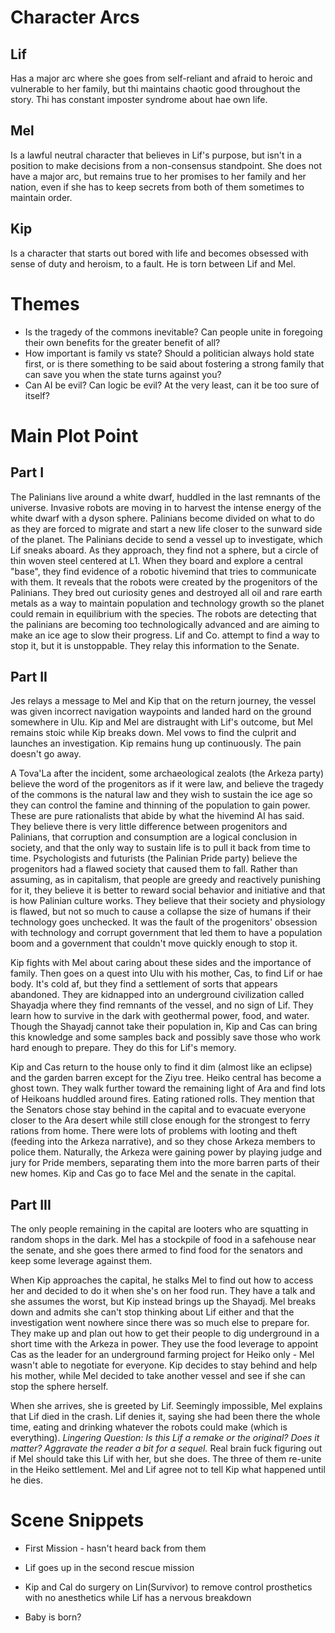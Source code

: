 # Character Arcs

## Lif

Has a major arc where she goes from self-reliant and afraid to heroic and vulnerable to her family, but thi maintains chaotic good throughout the story. Thi has constant imposter syndrome about hae own life.

## Mel

Is a lawful neutral character that believes in Lif's purpose, but isn't in a position to make decisions from a non-consensus standpoint. She does not have a major arc, but remains true to her promises to her family and her nation, even if she has to keep secrets from both of them sometimes to maintain order.

## Kip

Is a character that starts out bored with life and becomes obsessed with sense of duty and heroism, to a fault. He is torn between Lif and Mel.

# Themes
- Is the tragedy of the commons inevitable? Can people unite in foregoing their own benefits for the greater benefit of all?
- How important is family vs state? Should a politician always hold state first, or is there something to be said about fostering a strong family that can save you when the state turns against you?
- Can AI be evil? Can logic be evil? At the very least, can it be too sure of itself?


# Main Plot Point

## Part I

  The Palinians live around a white dwarf, huddled in the last remnants of the universe. Invasive robots are moving in to harvest the intense energy of the white dwarf with a dyson sphere. Palinians become divided on what to do as they are forced to migrate and start a new life closer to the sunward side of the planet. The Palinians decide to send a vessel up to investigate, which Lif sneaks aboard. As they approach, they find not a sphere, but a circle of thin woven steel centered at L1. When they board and explore a central "base", they find evidence of a robotic hivemind that tries to communicate with them. It reveals that the robots were created by the progenitors of the Palinians. They bred out curiosity genes and destroyed all oil and rare earth metals as a way to maintain population and technology growth so the planet could remain in equilibrium with the species. The robots are detecting that the palinians are becoming too technologically advanced and are aiming to make an ice age to slow their progress. Lif and Co. attempt to find a way to stop it, but it is unstoppable. They relay this information to the Senate.
  
  
## Part II
  Jes relays a message to Mel and Kip that on the return journey, the vessel was given incorrect navigation waypoints and  landed hard on the ground somewhere in Ulu. Kip and Mel are distraught with Lif's outcome, but Mel remains stoic while Kip breaks down. Mel vows to find the culprit and launches an investigation. Kip remains hung up continuously. The pain doesn't go away.
  
  A Tova'La after the incident, some archaeological zealots (the Arkeza party) believe the word of the progenitors as if it were law, and believe the tragedy of the commons is the natural law and they wish to sustain the ice age so they can control the famine and thinning of the population to gain power. These are pure rationalists that abide by what the hivemind AI has said. They believe there is very little difference between progenitors and Palinians, that corruption and consumption are a logical conclusion in society, and that the only way to sustain life is to pull it back from time to time. 
  Psychologists and futurists (the Palinian Pride party) believe the progenitors had a flawed society that caused them to fall. Rather than assuming, as in capitalism, that people are greedy and reactively punishing for it, they believe it is better to reward social behavior and initiative and that is how Palinian culture works. They believe that their society and physiology is flawed, but not so much to cause a collapse the size of humans if their technology goes unchecked. It was the fault of the progenitors' obsession with technology and corrupt government that led them to have a population boom and a government that couldn't move quickly enough to stop it.
  
   Kip fights with Mel about caring about these sides and the importance of family. Then goes on a quest into Ulu with his mother, Cas, to find Lif or hae body. It's cold af, but they find a settlement of sorts that appears abandoned. They are kidnapped into an underground civilization called Shayadja where they find remnants of the vessel, and no sign of Lif. They learn how to survive in the dark with geothermal power, food, and water. Though the Shayadj cannot take their population in, Kip and Cas can bring this knowledge and some samples back and possibly save those who work hard enough to prepare. They do this for Lif's memory.
   
   Kip and Cas return to the house only to find it dim (almost like an eclipse) and the garden barren except for the Ziyu tree. Heiko central has become a ghost town. They walk further toward the remaining light of Ara and find lots of Heikoans huddled around fires. Eating rationed rolls. They mention that the Senators chose stay behind in the capital and to evacuate everyone closer to the Ara desert while still close enough for the strongest to ferry rations from home. There were lots of problems with looting and theft (feeding into the Arkeza narrative), and so they chose Arkeza members to police them. Naturally, the Arkeza were gaining power by playing judge and jury for Pride members, separating them into the more barren parts of their new homes. Kip and Cas go to face Mel and the senate in the capital.


## Part III
  
  The only people remaining in the capital are looters who are squatting in random shops in the dark. Mel has a stockpile of food in a safehouse near the senate, and she goes there armed to find food for the senators and keep some leverage against them.
  
  When Kip approaches the capital, he stalks Mel to find out how to access her and decided to do it when she's on her food run. They have a talk and she assumes the worst, but Kip instead brings up the Shayadj. Mel breaks down and admits she can't stop thinking about Lif either and that the investigation went nowhere since there was so much else to prepare for. They make up and plan out how to get their people to dig underground in a short time with the Arkeza in power. They use the food leverage to appoint Cas as the leader for an underground farming project for Heiko only - Mel wasn't able to negotiate for everyone. Kip decides to stay behind and help his mother, while Mel decided to take another vessel and see if she can stop the sphere herself.
  
   When she arrives, she is greeted by Lif. Seemingly impossible, Mel explains that Lif died in the crash. Lif denies it, saying she had been there the whole time, eating and drinking whatever the robots could make (which is everything). *Lingering Question: Is this Lif a remake or the original? Does it matter? Aggravate the reader a bit for a sequel.* Real brain fuck figuring out if Mel should take this Lif with her, but she does. The three of them re-unite in the Heiko settlement. Mel and Lif agree not to tell Kip what happened until he dies.
  





# Scene Snippets

- First Mission - hasn't heard back from them

- Lif goes up in the second rescue mission

- Kip and Cal do surgery on Lin(Survivor) to remove control prosthetics with no anesthetics while Lif has a nervous breakdown

- Baby is born?
